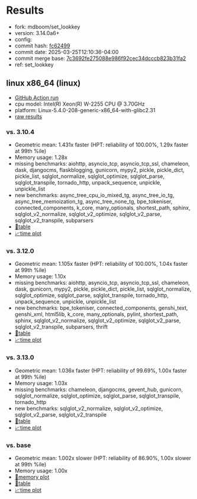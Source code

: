 # Results

- fork: mdboom/set_lookkey
- version: 3.14.0a6+
- config: 
- commit hash: [fc62499](https://github.com/mdboom/cpython/commit/fc62499)
- commit date: 2025-03-25T12:10:36-04:00
- commit merge base: [7c3692fe275088e986f92cec34dcccb823b31fa2](https://github.com/python/cpython/commit/7c3692fe275088e986f92cec34dcccb823b31fa2)
- ref: set_lookkey

## linux x86_64 (linux)

- [GitHub Action run](https://github.com/faster-cpython/benchmarking/actions/runs/14064613874)
- cpu model: Intel(R) Xeon(R) W-2255 CPU @ 3.70GHz
- platform: Linux-5.4.0-208-generic-x86_64-with-glibc2.31
- [raw results](bm-20250325-linux-x86_64-mdboom-set_lookkey-3.14.0a6%2B-fc62499.json)

### vs. 3.10.4

- Geometric mean: 1.431x faster (HPT: reliability of 100.00%, 1.29x faster at 99th %ile)
- Memory usage: 1.28x
- missing benchmarks: aiohttp, asyncio_tcp, asyncio_tcp_ssl, chameleon, dask, djangocms, flaskblogging, gunicorn, mypy2, pickle, pickle_dict, pickle_list, sqlglot_normalize, sqlglot_optimize, sqlglot_parse, sqlglot_transpile, tornado_http, unpack_sequence, unpickle, unpickle_list
- new benchmarks: async_tree_cpu_io_mixed_tg, async_tree_io_tg, async_tree_memoization_tg, async_tree_none_tg, bpe_tokeniser, connected_components, k_core, many_optionals, shortest_path, sphinx, sqlglot_v2_normalize, sqlglot_v2_optimize, sqlglot_v2_parse, sqlglot_v2_transpile, subparsers
- [📄table](bm-20250325-linux-x86_64-mdboom-set_lookkey-3.14.0a6%2B-fc62499-vs-3.10.4.md)
- [📈time plot](bm-20250325-linux-x86_64-mdboom-set_lookkey-3.14.0a6%2B-fc62499-vs-3.10.4.svg)

### vs. 3.12.0

- Geometric mean: 1.105x faster (HPT: reliability of 100.00%, 1.04x faster at 99th %ile)
- Memory usage: 1.10x
- missing benchmarks: aiohttp, asyncio_tcp, asyncio_tcp_ssl, chameleon, dask, gunicorn, mypy2, pickle, pickle_dict, pickle_list, sqlglot_normalize, sqlglot_optimize, sqlglot_parse, sqlglot_transpile, tornado_http, unpack_sequence, unpickle, unpickle_list
- new benchmarks: bpe_tokeniser, connected_components, genshi_text, genshi_xml, html5lib, k_core, many_optionals, pylint, shortest_path, sphinx, sqlglot_v2_normalize, sqlglot_v2_optimize, sqlglot_v2_parse, sqlglot_v2_transpile, subparsers, thrift
- [📄table](bm-20250325-linux-x86_64-mdboom-set_lookkey-3.14.0a6%2B-fc62499-vs-3.12.0.md)
- [📈time plot](bm-20250325-linux-x86_64-mdboom-set_lookkey-3.14.0a6%2B-fc62499-vs-3.12.0.svg)

### vs. 3.13.0

- Geometric mean: 1.036x faster (HPT: reliability of 99.69%, 1.00x faster at 99th %ile)
- Memory usage: 1.03x
- missing benchmarks: chameleon, djangocms, gevent_hub, gunicorn, sqlglot_normalize, sqlglot_optimize, sqlglot_parse, sqlglot_transpile, tornado_http
- new benchmarks: sqlglot_v2_normalize, sqlglot_v2_optimize, sqlglot_v2_parse, sqlglot_v2_transpile
- [📄table](bm-20250325-linux-x86_64-mdboom-set_lookkey-3.14.0a6%2B-fc62499-vs-3.13.0.md)
- [📈time plot](bm-20250325-linux-x86_64-mdboom-set_lookkey-3.14.0a6%2B-fc62499-vs-3.13.0.svg)

### vs. base

- Geometric mean: 1.002x slower (HPT: reliability of 86.90%, 1.00x slower at 99th %ile)
- Memory usage: 1.00x
- [🧠memory plot](bm-20250325-linux-x86_64-mdboom-set_lookkey-3.14.0a6%2B-fc62499-vs-base-mem.svg)
- [📄table](bm-20250325-linux-x86_64-mdboom-set_lookkey-3.14.0a6%2B-fc62499-vs-base.md)
- [📈time plot](bm-20250325-linux-x86_64-mdboom-set_lookkey-3.14.0a6%2B-fc62499-vs-base.svg)

